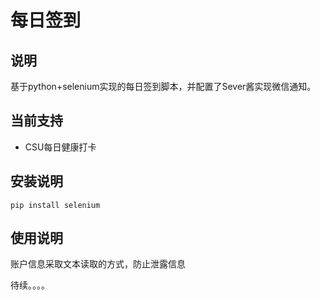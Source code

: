 # 每日签到

## 说明
基于python+selenium实现的每日签到脚本，并配置了Sever酱实现微信通知。

## 当前支持
- CSU每日健康打卡


## 安装说明
```
pip install selenium
```

## 使用说明
账户信息采取文本读取的方式，防止泄露信息


待续。。。。


